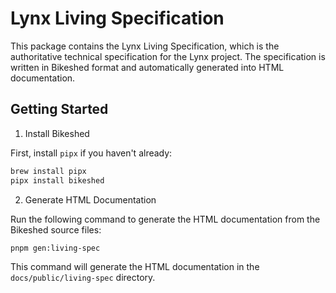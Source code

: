 # Lynx Living Specification

This package contains the Lynx Living Specification, which is the authoritative technical specification for the Lynx project. The specification is written in Bikeshed format and automatically generated into HTML documentation.

## Getting Started

1. Install Bikeshed

First, install `pipx` if you haven't already:

```bash
brew install pipx
pipx install bikeshed
```

2. Generate HTML Documentation

Run the following command to generate the HTML documentation from the Bikeshed source files:

```bash
pnpm gen:living-spec
```

This command will generate the HTML documentation in the `docs/public/living-spec` directory.

